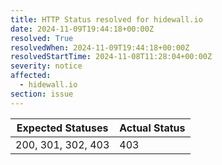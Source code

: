 ```yaml
---
title: HTTP Status resolved for hidewall.io
date: 2024-11-09T19:44:18+00:00Z
resolved: True
resolvedWhen: 2024-11-09T19:44:18+00:00Z
resolvedStartTime: 2024-11-08T11:28:04+00:00Z
severity: notice
affected:
  - hidewall.io
section: issue
---
```


| Expected Statuses | Actual Status  |
|-------------------|----------------|
| 200, 301, 302, 403 | 403 |
